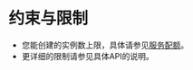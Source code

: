 # 约束与限制<a name="api-constraint"></a>

-   您能创建的实例数上限，具体请参见[服务配额](https://console.huaweicloud.com/console/?refrence=quota#/quota)。
-   更详细的限制请参见具体API的说明。


